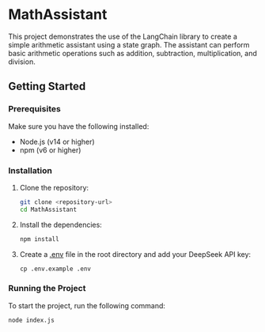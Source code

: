 # MathAssistant

This project demonstrates the use of the LangChain library to create a simple arithmetic assistant using a state graph. The assistant can perform basic arithmetic operations such as addition, subtraction, multiplication, and division.

## Getting Started

### Prerequisites

Make sure you have the following installed:

-   Node.js (v14 or higher)
-   npm (v6 or higher)

### Installation

1. Clone the repository:

    ```sh
    git clone <repository-url>
    cd MathAssistant
    ```

2. Install the dependencies:

    ```sh
    npm install
    ```

3. Create a [.env](http://_vscodecontentref_/0) file in the root directory and add your DeepSeek API key:

    ```env
    cp .env.example .env
    ```

### Running the Project

To start the project, run the following command:

```sh
node index.js
```
